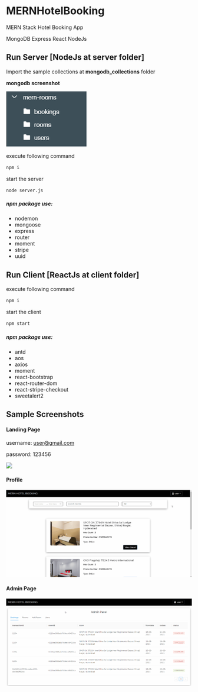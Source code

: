 # MERNHotelBooking
MERN Stack Hotel Booking App

MongoDB Express React NodeJs

## Run Server [NodeJs at server folder]


Import the sample collections at **mongodb_collections** folder

**mongodb screenshot**

<img src="/SampleDB.PNG?raw=true">

execute following command

```bash
npm i
```

start the server

```bash
node server.js
```

##### npm package use:

- nodemon
- mongoose
- express
- router
- moment
- stripe
- uuid



## Run Client [ReactJs at client folder]

execute following command

```bash
npm i
```

start the client

```bash
npm start
```

##### npm package use:

- antd
- aos
- axios
- moment
- react-bootstrap
- react-router-dom
- react-stripe-checkout
- sweetalert2

## Sample Screenshots

#### Landing Page

username: user@gmail.com

password: 123456

<img src="/sample.mp4?raw=true">

#### Profile

<img src="/SampleCancel.gif?raw=true">


#### Admin Page

<img src="/SampleAdmin.gif?raw=true">
